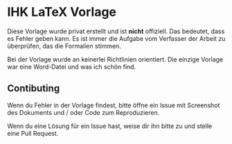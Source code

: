 # IHK LaTeX Vorlage

Diese Vorlage wurde privat erstellt und ist **nicht** offiziell. Das bedeutet, dass es Fehler geben kann.
Es ist immer die Aufgabe vom Verfasser der Arbeit zu überprüfen, das die Formalien stimmen.

Bei der Vorlage wurde an keinerlei Richtlinien orientiert. Die einzige Vorlage war eine Word-Datei und was ich schön find.

## Contibuting

Wenn du Fehler in der Vorlage findest, bitte öffne ein Issue mit Screenshot des Dokuments und / oder Code zum Reproduzieren.

Wenn du eine Lösung für ein Issue hast, weise dir ihn bitte zu und stelle eine Pull Request.
